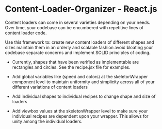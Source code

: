 # Content-Loader-Organizer - React.js

Content loaders can come in several varieties depending on your needs. Over time, your codebase can be encumbered with repetitive lines of content loader code.

Use this framework to:
create new content loaders of different shapes and sizes
maintain them in an orderly and scalable fashion
avoid bloating your codebase
separate concerns and implement SOLID principles of coding.

  * Currently, shapes that have been verified as implementable are rectangles and circles. See the recipe.jsx file for examples.

  * Add global variables like (speed and colors) at the skeletonWrapper component level to maintain uniformity and simplicity across all of your different variations of content loaders
  * Add individual shapes to individual recipes to change shape and size of loaders. 
  * Add viewbox values at the skeletonWrapper level to make sure your individual recipes are dependent upon your wrapper. This allows for unity among the individual loaders. 

